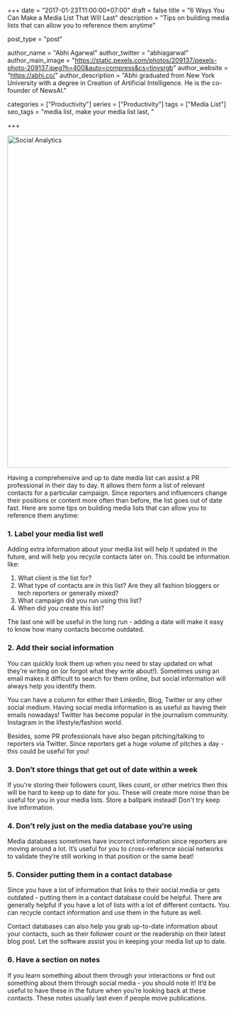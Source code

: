 +++
date = "2017-01-23T11:00:00+07:00"
draft = false
title = "6 Ways You Can Make a Media List That Will Last"
description = "Tips on building media lists that can allow you to reference them anytime"

post_type = "post"

author_name = "Abhi Agarwal"
author_twitter = "abhiagarwal"
author_main_image = "https://static.pexels.com/photos/209137/pexels-photo-209137.jpeg?h=400&auto=compress&cs=tinysrgb"
author_website = "https://abhi.co/"
author_description = "Abhi graduated from New York University with a degree in Creation of Artificial Intelligence. He is the co-founder of NewsAI."

categories = ["Productivity"]
series = ["Productivity"]
tags = ["Media List"]
seo_tags = "media list, make your media list last, "

+++

<img src="https://static.pexels.com/photos/209137/pexels-photo-209137.jpeg" width="750px" alt="Social Analytics">

Having a comprehensive and up to date media list can assist a PR professional in their day to day. It allows them form a list of relevant contacts for a particular campaign. Since reporters and influencers change their positions or content more often than before, the list goes out of date fast. Here are some tips on building media lists that can allow you to reference them anytime:

### 1. Label your media list well

Adding extra information about your media list will help it updated in the future, and will help you recycle contacts later on. This could be information like:

1. What client is the list for?
2. What type of contacts are in this list? Are they all fashion bloggers or tech reporters or generally mixed?
3. What campaign did you run using this list?
4. When did you create this list?

The last one will be useful in the long run - adding a date will make it easy to know how many contacts become outdated.

### 2. Add their social information

You can quickly look them up when you need to stay updated on what they’re writing on (or forgot what they write about!). Sometimes using an email makes it difficult to search for them online, but social information will always help you identify them.

You can have a column for either their Linkedin, Blog, Twitter or any other social medium. Having social media information is as useful as having their emails nowadays! Twitter has become  popular in the journalism community. Instagram in the lifestyle/fashion world.

Besides, some PR professionals have also began pitching/talking to reporters via Twitter. Since reporters get a huge volume of pitches a day - this could be useful for you!

### 3. Don’t store things that get out of date within a week

If you're storing their followers count, likes count, or other metrics then this will be hard to keep up to date for you. These will create more noise than be useful for you in your media lists. Store a ballpark instead! Don't try keep live information.

### 4. Don’t rely just on the media database you’re using

Media databases sometimes have incorrect information since reporters are moving around a lot. It’s useful for you to cross-reference social networks to validate they’re still working in that position or the same beat!

### 5. Consider putting them in a contact database

Since you have a lot of information that links to their social media or gets outdated - putting them in a contact database could be helpful. There are generally helpful if you have a lot of lists with a lot of different contacts. You can recycle contact information and use them in the future as well.

Contact databases can also help you grab up-to-date information about your contacts, such as their follower count or the readership on their latest blog post. Let the software assist you in keeping your media list up to date.

### 6. Have a section on notes

If you learn something about them through your interactions or find out something about them through social media - you should note it! It’d be useful to have these in the future when you’re looking back at these contacts. These notes usually last even if people move publications.
